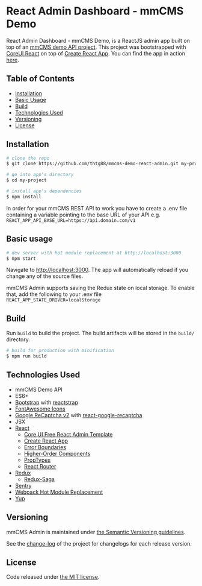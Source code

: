# React Admin Dashboard - mmCMS Demo
React Admin Dashboard - mmCMS Demo, is a ReactJS admin app built on top of an [mmCMS demo API project](https://github.com/thtg88/mmcms-demo-api).
This project was bootstrapped with [CoreUI React](https://github.com/coreui/coreui-free-react-admin-template) on top of [Create React App](https://github.com/facebook/create-react-app).
You can find the app in action [here](https://mmcms.marco-marassi.com).

## Table of Contents

* [Installation](#installation)
* [Basic Usage](#basic-usage)
* [Build](#build)
* [Technologies Used](#technologies-used)
* [Versioning](#versioning)
* [License](#license)

## Installation

``` bash
# clone the repo
$ git clone https://github.com/thtg88/mmcms-demo-react-admin.git my-project

# go into app's directory
$ cd my-project

# install app's dependencies
$ npm install
```
In order for your mmCMS REST API to work you have to create a .env file containing a variable pointing to the base URL of your API e.g. ```REACT_APP_API_BASE_URL=https://api.domain.com/v1```


## Basic usage

``` bash
# dev server with hot module replacement at http://localhost:3000
$ npm start
```

Navigate to [http://localhost:3000](http://localhost:3000). The app will automatically reload if you change any of the source files.

mmCMS Admin supports saving the Redux state on local storage. To enable that, add the following to your .env file ```REACT_APP_STATE_DRIVER=localStorage```

## Build

Run `build` to build the project. The build artifacts will be stored in the `build/` directory.

```bash
# build for production with minification
$ npm run build
```

## Technologies Used
- mmCMS Demo API
- ES6+
- [Bootstrap](https://getbootstrap.com/) with [reactstrap](https://reactstrap.github.io/)
- [FontAwesome Icons](https://fontawesome.com/v4.7.0/icons/)
- [Google ReCaptcha v2](https://www.google.com/recaptcha) with [react-google-recaptcha](https://github.com/dozoisch/react-google-recaptcha)
- JSX
- [React](https://reactjs.org/)
    - [Core UI Free React Admin Template](https://coreui.io/react/)
    - [Create React App](https://github.com/facebook/create-react-app)
    - [Error Boundaries](https://reactjs.org/docs/error-boundaries.html)
    - [Higher-Order Components](https://reactjs.org/docs/higher-order-components.html)
    - [PropTypes](https://github.com/facebook/prop-types)
    - [React Router](https://github.com/ReactTraining/react-router)
- [Redux](https://redux.js.org/)
    - [Redux-Saga](https://redux-saga.js.org/)
- [Sentry](https://sentry.io)
- [Webpack Hot Module Replacement](https://webpack.js.org/concepts/hot-module-replacement/)
- [Yup](https://github.com/jquense/yup)

## Versioning

mmCMS Admin is maintained under [the Semantic Versioning guidelines](http://semver.org/).

See the [change-log](https://github.com/thtg88/mmcms-admin/blob/master/CHANGELOG.md) of the project for changelogs for each release version.

## License

Code released under [the MIT license](LICENSE).
